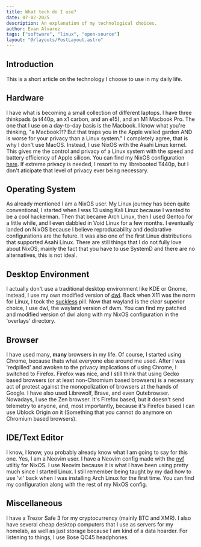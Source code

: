 ```yaml
---
title: What tech do I use?
date: 07-02-2025
description: An explanation of my technological choices.
author: Evan Alvarez
tags: ["software", "linux", "open-source"]
layout: "@/layouts/PostLayout.astro"
---
```


## Introduction
This is a short article on the technology I choose to use in my daily life.

## Hardware
I have what is becoming a small collection of different laptops. I have three thinkpads (a t440p, an x1 carbon, and an e15), and an M1 Macbook Pro.
The one that I use on a day-to-day basis is the Macbook. I know what you're thinking, "a Macbook?!? But that traps you in the Apple walled garden AND 
is worse for your privacy than a Linux system." I completely agree, that is why I don't use MacOS. Instead, I use NixOS with the Asahi Linux kernel.
This gives me the control and privacy of a Linux system with the speed and battery efficiency of Apple silicon. You can find my NixOS configuration
[here](https://github.com/sheikhevan/nix). If extreme privacy is needed, I resort to my librebooted T440p, but I don't aticipate that level of privacy ever being necessary.

## Operating System
As already mentioned I am a NixOS user. My Linux journey has been quite conventional, I started when I was 13 using Kali Linux because I wanted to be a cool
hackerman. Then that became Arch Linux, then I used Gentoo for a little while, and I even dabbled in Void Linux for a few months. I eventually landed on NixOS
because I believe reproducability and declarative configurations are the future. It was also one of the first Linux distributions that supported Asahi Linux.
There are still things that I do not fully love about NixOS, mainly the fact that you have to use SystemD and there are no alternatives, this is not ideal.

## Desktop Environment
I actually don't use a traditional desktop environment like KDE or Gnome, instead, I use my own modified version of [dwl](https://codeberg.org/dwl/dwl). Back when X11 was the norm for Linux,
I took the [suckless](https://suckless.org/) pill. Now that wayland is the *clear* superior choice, I use dwl, the wayland version of dwm. You can find my patched and modified version
of dwl along with my NixOS configuration in the 'overlays' directory.

## Browser
I have used many, **many** browsers in my life. Of course, I started using Chrome, because thats what everyone else around me used. After I was 'redpilled'
and awoken to the privacy implications of using Chrome, I switched to Firefox. Firefox was nice, and I still think that using Gecko based browsers (or at least
non-Chromium based browsers) is a necessary act of protest against the monopolization of browsers at the hands of Google. I have also used Librewolf, Brave,
and even Qutebrowser. Nowadays, I use the Zen browser. It's Firefox based, but it doesn't send telemetry to anyone, and, most importantly, because it's Firefox
based I can use Ublock Origin on it (Something that you cannot do anymore on Chromium based browsers).

## IDE/Text Editor
I know, I know, you probably already know what I am going to say for this one. Yes, I am a Neovim user. I have a Neovim config made with the [nvf](https://github.com/NotAShelf/nvf) utiltiy for NixOS.
I use Neovim because it is what I have been using pretty much since I started Linux. I still remember being taught by my dad how to use 'vi' back when I was installing
Arch Linux for the first time. You can find my configuration along with the rest of my NixOS config.

## Miscellaneous
I have a Trezor Safe 3 for my cryptocurrency (mainly BTC and XMR). I also have several cheap desktop computers that I use as servers for my homelab, as well as just storage
because I am kind of a data hoarder. For listening to things, I use Bose QC45 headphones.
